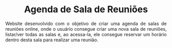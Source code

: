 <h1 align="center"> Agenda de Sala de Reuniões </h1>
<p align="justify"> Website desenvolvido com o objetivo de criar uma agenda de salas de reuniões online, onde o usuário consegue criar uma nova sala de reuniões, listar/ver todas as salas e, ao acessa-la, ele consegue reservar um horário dentro desta sala para realizar uma reunião. </p>

